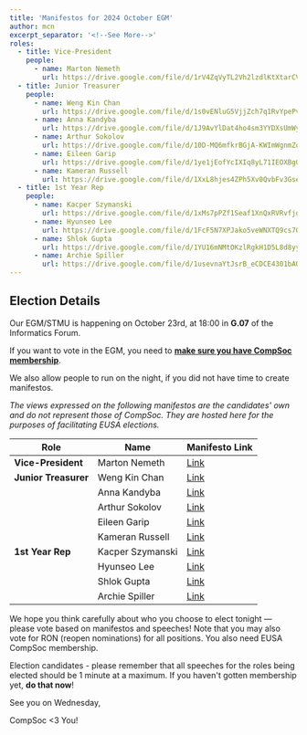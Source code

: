 ```yaml
---
title: 'Manifestos for 2024 October EGM'
author: mcn
excerpt_separator: '<!--See More-->'
roles:
  - title: Vice-President
    people:
      - name: Marton Nemeth
        url: https://drive.google.com/file/d/1rV4ZqVyTL2Vh2lzdlKtXtarCV0XH_fNE/view?usp=sharing
  - title: Junior Treasurer
    people:
      - name: Weng Kin Chan
        url: https://drive.google.com/file/d/1s0vENluG5VjjZch7q1RvYpePvDSYqkCL/view?usp=sharing
      - name: Anna Kandyba
        url: https://drive.google.com/file/d/1J9AvYlDat4ho4sm3YYDXsUmWyYSnsNzy/view?usp=sharing
      - name: Arthur Sokolov
        url: https://drive.google.com/file/d/10D-MQ6mfkrBGjA-KWImWgnmZo0Wi_zlD/view?usp=sharing
      - name: Eileen Garip
        url: https://drive.google.com/file/d/1ye1jEofYcIXIq8yL71IEOXBgGKbRxHJP/view?usp=sharing
      - name: Kameran Russell
        url: https://drive.google.com/file/d/1XxL8hjes4ZPh5Xv0QvbFv3Gse_m3KxMr/view?usp=sharing
  - title: 1st Year Rep
    people:
      - name: Kacper Szymanski
        url: https://drive.google.com/file/d/1xMs7pPZf1Seaf1XnQxRVRvfjqA0b_qVw/view?usp=sharing
      - name: Hyunseo Lee
        url: https://drive.google.com/file/d/1FcF5N7XPJako5veWNXTQ9cs7Q9UUKPlf/view?usp=sharing
      - name: Shlok Gupta
        url: https://drive.google.com/file/d/1YU16mNMtOKzlRgkH1D5L8d8yy-I3klSA/view?usp=sharing
      - name: Archie Spiller
        url: https://drive.google.com/file/d/1usevnaYtJsrB_eCDCE4301bAOdrK4GV1/view?usp=sharing
---
```


## Election Details

Our EGM/STMU is happening on October 23rd, at 18:00 in **G.07** of the Informatics Forum.

If you want to vote in the EGM, you need to **[make sure you have CompSoc membership](https://www.eusa.ed.ac.uk/activities/view/compsoc)**.

We also allow people to run on the night, if you did not have time to create manifestos.

_The views expressed on the following manifestos are the candidates' own and do not represent those of CompSoc. They are hosted here for the purposes of facilitating EUSA elections._

| Role                     | Name                   | Manifesto Link                                                                                       |
| ------------------------ | ---------------------- | ---------------------------------------------------------------------------------------------------- |
| **Vice-President**       | Marton Nemeth          | [Link](https://drive.google.com/file/d/1rV4ZqVyTL2Vh2lzdlKtXtarCV0XH_fNE/view?usp=sharing) |
| **Junior Treasurer**     | Weng Kin Chan       | [Link](https://drive.google.com/file/d/1s0vENluG5VjjZch7q1RvYpePvDSYqkCL/view?usp=sharing) |
|      | Anna Kandyba       | [Link](https://drive.google.com/file/d/1J9AvYlDat4ho4sm3YYDXsUmWyYSnsNzy/view?usp=sharing) |
|      | Arthur Sokolov       | [Link](https://drive.google.com/file/d/10D-MQ6mfkrBGjA-KWImWgnmZo0Wi_zlD/view?usp=sharing) |
|      | Eileen Garip       | [Link](https://drive.google.com/file/d/1ye1jEofYcIXIq8yL71IEOXBgGKbRxHJP/view?usp=sharing) |
|      | Kameran Russell       | [Link](https://drive.google.com/file/d/1XxL8hjes4ZPh5Xv0QvbFv3Gse_m3KxMr/view?usp=sharing) |
| **1st Year Rep**         | Kacper Szymanski       | [Link](https://drive.google.com/file/d/1xMs7pPZf1Seaf1XnQxRVRvfjqA0b_qVw/view?usp=sharing) |
|                          | Hyunseo Lee       | [Link](https://drive.google.com/file/d/1FcF5N7XPJako5veWNXTQ9cs7Q9UUKPlf/view?usp=sharing) |
|                          | Shlok Gupta       | [Link](https://drive.google.com/file/d/1YU16mNMtOKzlRgkH1D5L8d8yy-I3klSA/view?usp=sharing) |
|                          | Archie Spiller       | [Link](https://drive.google.com/file/d/1usevnaYtJsrB_eCDCE4301bAOdrK4GV1/view?usp=sharing) |

We hope you think carefully about who you choose to elect tonight — please vote based on manifestos and speeches! Note that you may also vote for RON (reopen nominations) for all positions. You also need EUSA CompSoc membership.

Election candidates - please remember that all speeches for the roles being elected should be 1 minute at a maximum. If you haven't gotten membership yet, **do that now**!

See you on Wednesday,

CompSoc <3 You!
